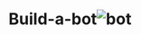 # Build-a-bot![bot](https://user-images.githubusercontent.com/68439707/192798705-c0ccaafa-e1b5-41c2-9dcc-2bdaa841223b.gif)
